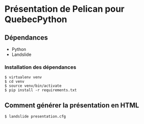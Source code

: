 # Présentation de Pelican pour QuebecPython

## Dépendances

* Python
* Landslide

### Installation des dépendances

    $ virtualenv venv
    $ cd venv
    $ source venv/bin/activate
    $ pip install -r requirements.txt

## Comment générer la présentation en HTML

    $ landslide presentation.cfg

